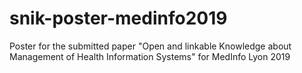 # snik-poster-medinfo2019
Poster for the submitted paper "Open and linkable Knowledge about Management of Health Information Systems" for MedInfo Lyon 2019
